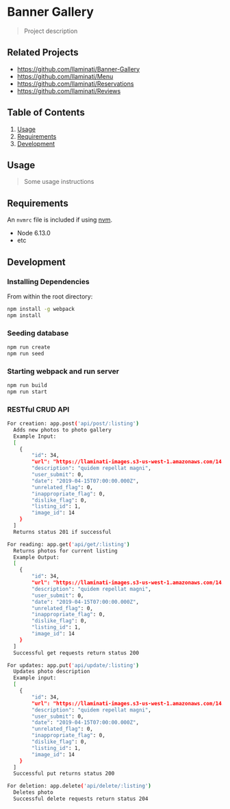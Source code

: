 # Banner Gallery

> Project description

## Related Projects

  - https://github.com/llaminati/Banner-Gallery
  - https://github.com/llaminati/Menu
  - https://github.com/llaminati/Reservations
  - https://github.com/llaminati/Reviews

## Table of Contents

1. [Usage](#Usage)
1. [Requirements](#requirements)
1. [Development](#development)

## Usage

> Some usage instructions

## Requirements

An `nvmrc` file is included if using [nvm](https://github.com/creationix/nvm).

- Node 6.13.0
- etc

## Development

### Installing Dependencies

From within the root directory:

```sh
npm install -g webpack
npm install
```

### Seeding database

```sh
npm run create
npm run seed
```

### Starting webpack and run server

```sh
npm run build
npm run start
```

### RESTful CRUD API
```sh
For creation: app.post('api/post/:listing')
  Adds new photos to photo gallery
  Example Input:
  [
    {
        "id": 34,
        "url": "https://llaminati-images.s3-us-west-1.amazonaws.com/14.jpg",
        "description": "quidem repellat magni",
        "user_submit": 0,
        "date": "2019-04-15T07:00:00.000Z",
        "unrelated_flag": 0,
        "inappropriate_flag": 0,
        "dislike_flag": 0,
        "listing_id": 1,
        "image_id": 14
    }
  ]
  Returns status 201 if successful

For reading: app.get('api/get/:listing')
  Returns photos for current listing
  Example Output:
  [
    {
        "id": 34,
        "url": "https://llaminati-images.s3-us-west-1.amazonaws.com/14.jpg",
        "description": "quidem repellat magni",
        "user_submit": 0,
        "date": "2019-04-15T07:00:00.000Z",
        "unrelated_flag": 0,
        "inappropriate_flag": 0,
        "dislike_flag": 0,
        "listing_id": 1,
        "image_id": 14
    }
  ]
  Successful get requests return status 200

For updates: app.put('api/update/:listing')
  Updates photo description
  Example input:
  [
    {
        "id": 34,
        "url": "https://llaminati-images.s3-us-west-1.amazonaws.com/14.jpg",
        "description": "quidem repellat magni",
        "user_submit": 0,
        "date": "2019-04-15T07:00:00.000Z",
        "unrelated_flag": 0,
        "inappropriate_flag": 0,
        "dislike_flag": 0,
        "listing_id": 1,
        "image_id": 14
    }
  ]
  Successful put returns status 200

For deletion: app.delete('api/delete/:listing')
  Deletes photo
  Successful delete requests return status 204
```